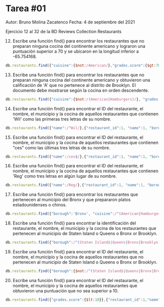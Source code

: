 # Tarea #01
Autor: Bruno Molina Zacatenco
Fecha: 4 de septiembre del 2021

Ejercicio 12 al 32 de la BD Reviews Collection Restaurants

12. Escribe una función find() para encontrar los restaurantes que no preparan ninguna cocina del continente americano y lograron una puntuación superior a 70 y se ubicaron en la longitud inferior a -65.754168.

```javascript
db.restaurants.find({"cuisine":{$not:/American/},"grades.score":{$gt:70},"address.coord.0":{$lt:-65.754168}},{"cuisine":1,"grades":1,"address.coord":1})
```

13. Escribe una función find() para encontrar los restaurantes que no preparan ninguna cocina del continente americano y obtuvieron una calificación de 'A' que no pertenece al distrito de Brooklyn. El documento debe mostrarse según la cocina en orden descendente.

```javascript
db.restaurants.find({"cuisine":{$not:/(American|Hamburgers)/}, "grades.grade":'A', "borough":{$ne:'Brooklyn'}},{"cuisine":1, "grades.grade":1, "borough":1}).sort({"cuisine":-1})
```

14. Escribe una función find() para encontrar el ID del restaurante, el nombre, el municipio y la cocina de aquellos restaurantes que contienen 'Wil' como las primeras tres letras de su nombre.

```javascript
db.restaurants.find({"name":/^Wil/},{"restaurant_id":1, "name":1, "borough":1, "cuisine":1, "_id":0})
```

15. Escribe una función find() para encontrar el ID del restaurante, el nombre, el municipio y la cocina de aquellos restaurantes que contienen "ces" como las últimas tres letras de su nombre.

```javascript
db.restaurants.find({"name":/ces$/},{"restaurant_id":1, "name":1, "borough":1, "cuisine":1,"_id":0})
```

16. Escribe una función find() para encontrar el ID del restaurante, el nombre, el municipio y la cocina de aquellos restaurantes que contienen 'Reg' como tres letras en algún lugar de su nombre.
```javascript
db.restaurants.find({"name":/Reg/},{"restaurant_id":1, "name":1, "borough":1, "cuisine":1,"_id":0})
```

17. Escribe una función find() para encontrar los restaurantes que pertenecen al municipio del Bronx y que prepararon platos estadounidenses o chinos.

```javascript
db.restaurants.find({"borough":'Bronx', "cuisine":/^(American|Hamburgers|Chinese)/},{"borough":1, "cuisine":1})
```

18. Escribe una función find() para encontrar la identificación del restaurante, el nombre, el municipio y la cocina de los restaurantes que pertenecen al municipio de Staten Island o Queens o Bronx or Brooklyn.

```javascript
db.restaurants.find({"borough":/^(Staten Island$|Queens|Bronx|Brooklyn)/},{"restaurant_id":1, "name":1, "borough":1, "cuisine":1})
```

19. Escribe una función find() para encontrar el ID del restaurante, el nombre, el municipio y la cocina de aquellos restaurantes que no pertenecen al municipio de Staten Island o Queens o Bronx or Brooklyn.

```javascript
db.restaurants.find({"borough":{$not:/^(Staten Island$|Queens|Bronx|Brooklyn)/}},{"restaurant_id":1, "name":1, "borough":1, "cuisine":1})
```

20. Escribe una función find() para encontrar el ID del restaurante, el nombre, el municipio y la cocina de aquellos restaurantes que obtuvieron una puntuación que no sea superior a 10.

```javascript
db.restaurants.find({"grades.score":{$lt:10}},{"restaurant_id":1,"name":1,"borough":1,"cuisine":1,"grades.score":1})
```

